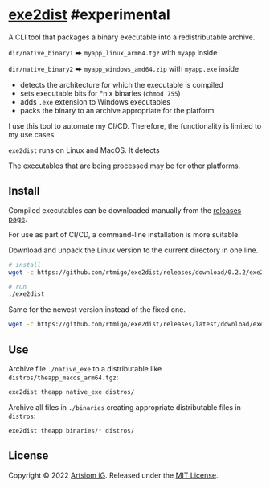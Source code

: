 # [exe2dist](https://github.com/rtmigo/exe2dist) #experimental

A CLI tool that packages a binary executable into a redistributable archive. 

`dir/native_binary1` ⮕ `myapp_linux_arm64.tgz` with `myapp` inside 

`dir/native_binary2` ⮕ `myapp_windows_amd64.zip` with `myapp.exe` inside

* detects the architecture for which the executable is compiled
* sets executable bits for *nix binaries (`chmod 755`)
* adds `.exe` extension to Windows executables 
* packs the binary to an archive appropriate for the platform

I use this tool to automate my CI/CD. Therefore, the functionality is limited to
my use cases.

`exe2dist` runs on Linux and MacOS. It detects   

The executables that are being processed may be for other platforms.

## Install

Compiled executables can be downloaded manually from the [releases page](https://github.com/rtmigo/exe2dist_dart/releases).

For use as part of CI/CD, a command-line installation is more suitable.

Download and unpack the Linux version to the current directory in one line.

```bash
# install
wget -c https://github.com/rtmigo/exe2dist/releases/download/0.2.2/exe2dist_linux_amd64.tgz -O - | tar -xz

# run
./exe2dist
```

Same for the newest version instead of the fixed one.

```bash
wget -c https://github.com/rtmigo/exe2dist/releases/latest/download/exe2dist_linux_amd64.tgz -O - | tar -xz
```

## Use

Archive file `./native_exe` to a distributable 
like `distros/theapp_macos_arm64.tgz`:

```bash
exe2dist theapp native_exe distros/
```

Archive all files in `./binaries` creating appropriate distributable files in 
`distros`:

```bash
exe2dist theapp binaries/* distros/
```

## License

Copyright © 2022 [Artsiom iG](https://github.com/rtmigo).
Released under the [MIT License](LICENSE).
